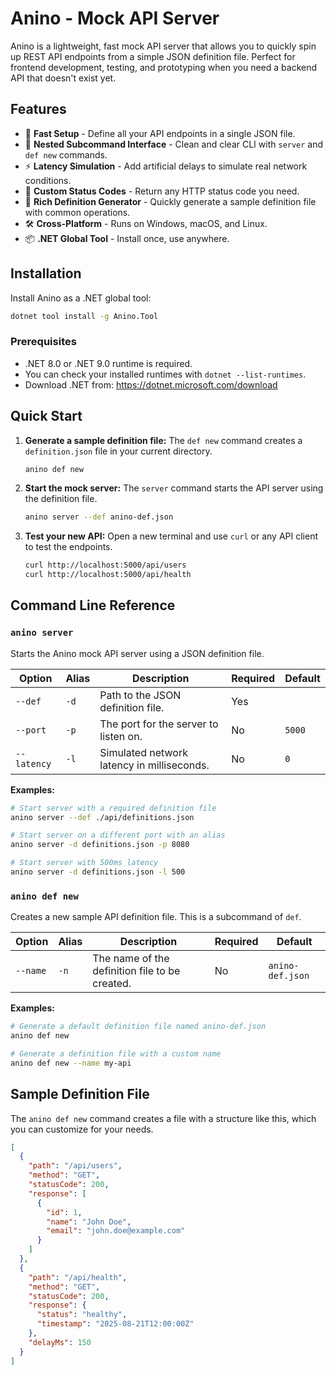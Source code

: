 # Anino - Mock API Server

Anino is a lightweight, fast mock API server that allows you to quickly spin up REST API endpoints from a simple JSON definition file. Perfect for frontend development, testing, and prototyping when you need a backend API that doesn't exist yet.

## Features

- 🚀 **Fast Setup** - Define all your API endpoints in a single JSON file.
- 🔧 **Nested Subcommand Interface** - Clean and clear CLI with `server` and `def new` commands.
- ⚡ **Latency Simulation** - Add artificial delays to simulate real network conditions.
- 🎯 **Custom Status Codes** - Return any HTTP status code you need.
- 📝 **Rich Definition Generator** - Quickly generate a sample definition file with common operations.
- 🛠️ **Cross-Platform** - Runs on Windows, macOS, and Linux.
- 📦 **.NET Global Tool** - Install once, use anywhere.

## Installation

Install Anino as a .NET global tool:

```bash
dotnet tool install -g Anino.Tool
```

### Prerequisites

- .NET 8.0 or .NET 9.0 runtime is required.
- You can check your installed runtimes with `dotnet --list-runtimes`.
- Download .NET from: https://dotnet.microsoft.com/download

## Quick Start

1.  **Generate a sample definition file:**
    The `def new` command creates a `definition.json` file in your current directory.
    ```bash
    anino def new
    ```

2.  **Start the mock server:**
    The `server` command starts the API server using the definition file.
    ```bash
    anino server --def anino-def.json
    ```

3.  **Test your new API:**
    Open a new terminal and use `curl` or any API client to test the endpoints.
    ```bash
    curl http://localhost:5000/api/users
    curl http://localhost:5000/api/health
    ```

## Command Line Reference

### `anino server`

Starts the Anino mock API server using a JSON definition file.

| Option             | Alias | Description                                      | Required | Default |
| ------------------ | ----- | ------------------------------------------------ | -------- | ------- |
| `--def`            | `-d`  | Path to the JSON definition file.                | Yes      |         |
| `--port`           | `-p`  | The port for the server to listen on.            | No       | `5000`  |
| `--latency`        | `-l`  | Simulated network latency in milliseconds.       | No       | `0`     |

**Examples:**

```bash
# Start server with a required definition file
anino server --def ./api/definitions.json

# Start server on a different port with an alias
anino server -d definitions.json -p 8080

# Start server with 500ms latency
anino server -d definitions.json -l 500
```

### `anino def new`

Creates a new sample API definition file. This is a subcommand of `def`.

| Option             | Alias | Description                                      | Required | Default          |
| ------------------ | ----- | ------------------------------------------------ | -------- | ---------------- |
| `--name`           | `-n`  | The name of the definition file to be created.   | No       | `anino-def.json` |

**Examples:**

```bash
# Generate a default definition file named anino-def.json
anino def new

# Generate a definition file with a custom name
anino def new --name my-api
```

## Sample Definition File

The `anino def new` command creates a file with a structure like this, which you can customize for your needs.

```json
[
  {
    "path": "/api/users",
    "method": "GET",
    "statusCode": 200,
    "response": [
      {
        "id": 1,
        "name": "John Doe",
        "email": "john.doe@example.com"
      }
    ]
  },
  {
    "path": "/api/health",
    "method": "GET",
    "statusCode": 200,
    "response": {
      "status": "healthy",
      "timestamp": "2025-08-21T12:00:00Z"
    },
    "delayMs": 150
  }
]
```
